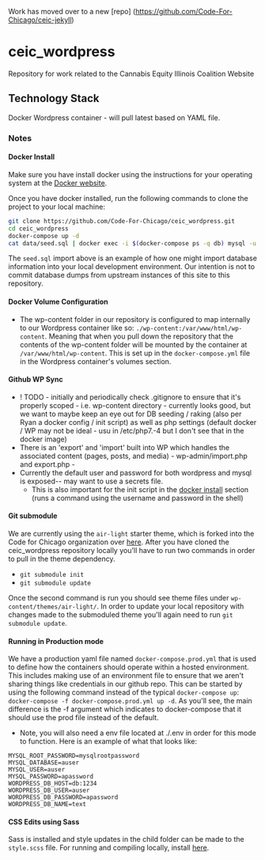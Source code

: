 Work has moved over to a new [repo] (https://github.com/Code-For-Chicago/ceic-jekyll)

# ceic_wordpress

Repository for work related to the Cannabis Equity Illinois Coalition Website

## Technology Stack

Docker Wordpress container - will pull latest based on YAML file.

### Notes

#### Docker Install

Make sure you have install docker using the instructions for your operating system at the [Docker website](https://docs.docker.com/get-started/#install-docker-desktop).

Once you have docker installed, run the following commands to clone the project to your local machine:

```bash
git clone https://github.com/Code-For-Chicago/ceic_wordpress.git
cd ceic_wordpress
docker-compose up -d
cat data/seed.sql | docker exec -i $(docker-compose ps -q db) mysql -u wordpress -pwordpress wordpress --init-command="SET autocommit=0;"
```

The `seed.sql` import above is an example of how one might import database information into your local development environment. Our intention is not to commit database dumps from upstream instances of this site to this repository.

#### Docker Volume Configuration

- The wp-content folder in our repository is configured to map internally to our Wordpress container like so: `./wp-content:/var/www/html/wp-content`. Meaning that when you pull down the repository that the contents of the wp-content folder will be mounted by the container at `/var/www/html/wp-content`. This is set up in the `docker-compose.yml` file in the Wordpress container's volumes section.

#### Github WP Sync

- ! TODO - initially and periodically check .gitignore to ensure that it's properly scoped - i.e. wp-content directory - currently looks good, but we want to maybe keep an eye out for DB seeding / raking (also per Ryan a docker config / init script) as well as php settings (default docker / WP may not be ideal - usu in /etc/php7.-4 but I don't see that in the docker image)
- There is an 'export' and 'import' built into WP which handles the associated content (pages, posts, and media) - wp-admin/import.php and export.php -
- Currently the default user and password for both wordpress and mysql is exposed-- may want to use a secrets file.
  - This is also important for the init script in the [docker install](#docker-install) section (runs a command using the username and password in the shell)

#### Git submodule

We are currently using the `air-light` starter theme, which is forked into the Code for Chicago organization over [here](https://github.com/Code-For-Chicago/air-light). After you have cloned the ceic_wordpress repository locally you'll have to run two commands in order to pull in the theme dependency.

- `git submodule init`
- `git submodule update`

Once the second command is run you should see theme files under `wp-content/themes/air-light/`. In order to update your local repository with changes made to the submoduled theme you'll again need to run `git submodule update`.

#### Running in Production mode

We have a production yaml file named `docker-compose.prod.yml` that is used to define how the containers should operate within a hosted environment. This includes making use of an environment file to ensure that we aren't sharing things like credentials in our github repo. This can be started by using the following command instead of the typical `docker-compose up`: `docker-compose -f docker-compose.prod.yml up -d`. As you'll see, the main difference is the -f argument which indicates to docker-compose that it should use the prod file instead of the default.

- Note, you will also need a env file located at ./.env in order for this mode to function. Here is an example of what that looks like:

```
MYSQL_ROOT_PASSWORD=mysqlrootpassword
MYSQL_DATABASE=auser
MYSQL_USER=auser
MYSQL_PASSWORD=apassword
WORDPRESS_DB_HOST=db:1234
WORDPRESS_DB_USER=auser
WORDPRESS_DB_PASSWORD=apassword
WORDPRESS_DB_NAME=text
```

#### CSS Edits using Sass

Sass is installed and style updates in the child folder can be made to the `style.scss` file. For running and compiling locally, install [here](https://sass-lang.com/install).
